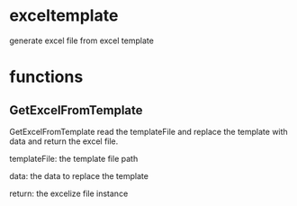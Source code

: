 # exceltemplate
generate excel file from excel template 

# functions
## GetExcelFromTemplate
GetExcelFromTemplate read the templateFile and replace the template with data and return the excel file.

templateFile: the template file path

data: the data to replace the template

return: the excelize file instance
